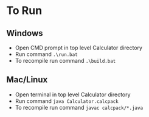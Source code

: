 # To Run

## Windows
* Open CMD prompt in top level Calculator directory
* Run command `.\run.bat`
* To recompile run command `.\build.bat`

## Mac/Linux
* Open terminal in top level Calculator directory
* Run command `java Calculator.calcpack`
* To recompile run command `javac calcpack/*.java`
